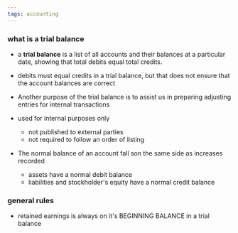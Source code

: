 ```yaml
---
tags: accounting
---
```

### what is a trial balance
- a **trial balance** is a list of all accounts and their balances at a particular date, showing that total debits equal total credits.

- debits must equal credits in a trial balance, but that does not ensure that the account balances are correct

- Another purpose of the trial balance is to assist us in preparing adjusting entries for internal transactions

- used for internal purposes only
	- not published to external parties
	- not required to follow an order of listing

- The normal balance of an account fall son the same side as increases recorded
	- assets have a normal debit balance
	- liabilities and stockholder's equity have a normal credit balance

### general rules
- retained earnings is always on it's BEGINNING BALANCE in a trial balance